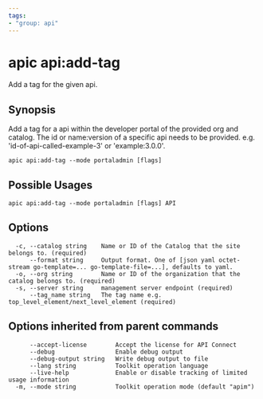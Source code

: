 ```yaml
---
tags:
- "group: api"
---
```

# apic api:add-tag

Add a tag for the given api.

## Synopsis

Add a tag for a api within the developer portal of the provided org and catalog. The id or name:version of a specific api needs to be provided. e.g. 'id-of-api-called-example-3' or 'example:3.0.0'.

```
apic api:add-tag --mode portaladmin [flags]
```

## Possible Usages

```
apic api:add-tag --mode portaladmin [flags] API
```

## Options

```
  -c, --catalog string    Name or ID of the Catalog that the site belongs to. (required)
      --format string     Output format. One of [json yaml octet-stream go-template=... go-template-file=...], defaults to yaml.
  -o, --org string        Name or ID of the organization that the catalog belongs to. (required)
  -s, --server string     management server endpoint (required)
      --tag_name string   The tag name e.g. top_level_element/next_level_element (required)
```

## Options inherited from parent commands

```
      --accept-license        Accept the license for API Connect
      --debug                 Enable debug output
      --debug-output string   Write debug output to file
      --lang string           Toolkit operation language
      --live-help             Enable or disable tracking of limited usage information
  -m, --mode string           Toolkit operation mode (default "apim")
```
